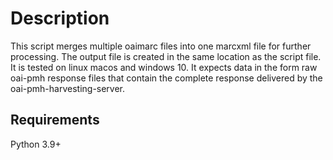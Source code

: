 # Description
This script merges multiple oaimarc files into one marcxml file for further processing. The output file is created in the same location as the script file. It is tested on linux macos and windows 10.
It expects data in the form raw oai-pmh response files that contain the complete response delivered by the oai-pmh-harvesting-server.
## Requirements
Python 3.9+
